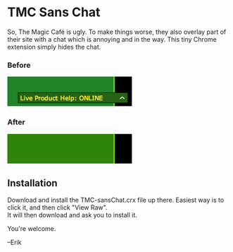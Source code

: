 # TMC Sans Chat

So, The Magic Café is ugly. To make things worse, they also overlay part of their site with a chat which is annoying and in the way. This tiny Chrome extension simply hides the chat.

### Before
![Before](https://github.com/erikjansson/TMC-sansChat/raw/master/img/tmc-chat.png)

### After
![After](https://github.com/erikjansson/TMC-sansChat/raw/master/img/tmc-no-chat.png)

## Installation

Download and install the TMC-sansChat.crx file up there. Easiest way is to click it, and then click "View Raw".  
It will then download and ask you to install it.

You're welcome.

–Erik
